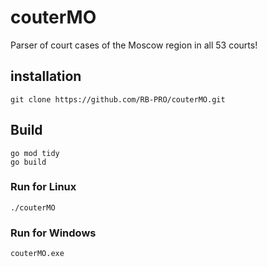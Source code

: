 # couterMO
Parser of court cases of the Moscow region in all 53 courts!

## installation
```golang
git clone https://github.com/RB-PRO/couterMO.git
```

## Build
```golang
go mod tidy
go build
```

### Run for Linux
```golang
./couterMO
```

### Run for Windows
```golang
couterMO.exe
```
